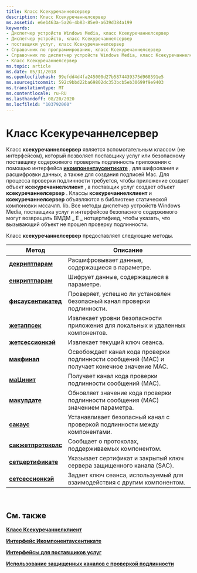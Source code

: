 ```yaml
---
title: Класс Ксекуречаннелсервер
description: Класс Ксекуречаннелсервер
ms.assetid: e6e1463a-5a26-4b83-85e0-a639d384a199
keywords:
- Диспетчер устройств Windows Media, класс Ксекуречаннелсервер
- Диспетчер устройств, класс Ксекуречаннелсервер
- поставщики услуг, класс Ксекуречаннелсервер
- Справочник по программированию, класс Ксекуречаннелсервер
- Справочник по диспетчер устройств Windows Media, класс Ксекуречаннелсервер
- Класс Ксекуречаннелсервер
ms.topic: article
ms.date: 05/31/2018
ms.openlocfilehash: 99efdd4d4fa245000d27b5874439375d968591e5
ms.sourcegitcommit: 592c9bbd22ba69802dc353bcb5eb30699f9e9403
ms.translationtype: MT
ms.contentlocale: ru-RU
ms.lasthandoff: 08/20/2020
ms.locfileid: "103792060"
---
```

# <a name="csecurechannelserver-class"></a>Класс Ксекуречаннелсервер

Класс **ксекуречаннелсервер** является вспомогательным классом (не интерфейсом), который позволяет поставщику услуг или безопасному поставщику содержимого проверять подлинность приложения с помощью интерфейса [**икомпонентаусентикате**](/windows/desktop/api/mswmdm/nn-mswmdm-icomponentauthenticate) , для шифрования и расшифровки данных, а также для создания подписей Mac. Для процесса проверки подлинности требуется, чтобы приложение создает объект **ксекуречаннелклиент** , а поставщик услуг создает объект **ксекуречаннелсервер** . Классы **ксекуречаннелклиент** и **ксекуречаннелсервер** объявляются в библиотеке статической компоновки мссачлп. lib. Все методы диспетчер устройств Windows Media, поставщика услуг и интерфейсов безопасного содержимого могут возвращать ВМДМ \_ E \_ нотцертифиед, чтобы указать, что вызывающий объект не прошел проверку подлинности.

Класс **ксекуречаннелсервер** предоставляет следующие методы.



| Метод                                                            | Описание                                                                                 |
|-------------------------------------------------------------------|---------------------------------------------------------------------------------------------|
| [**декриптпарам**](/previous-versions/bb231598(v=vs.85))         | Расшифровывает данные, содержащиеся в параметре.                                                 |
| [**енкриптпарам**](/previous-versions/ms868509(v=msdn.10))         | Шифрует данные, содержащиеся в параметре.                                                 |
| [**фисаусентикатед**](/previous-versions/bb231600(v=vs.85)) | Проверяет, успешно ли установлен безопасный канал проверки подлинности.            |
| [**жетаппсек**](/previous-versions/bb231601(v=vs.85))               | Извлекает уровни безопасности приложения для локальных и удаленных компонентов.               |
| [**жетсессионкэй**](/previous-versions/bb231602(v=vs.85))       | Извлекает текущий ключ сеанса.                                                          |
| [**макфинал**](/previous-versions/ms868513(v=msdn.10))                 | Освобождает канал кода проверки подлинности сообщений (MAC) и получает конечное значение MAC.     |
| [**маЦинит**](/previous-versions/ms868514(v=msdn.10))                   | Получает канал кода проверки подлинности сообщений (MAC).                                       |
| [**макупдате**](/previous-versions/ms868515(v=msdn.10))               | Обновляет значение кода проверки подлинности сообщения (MAC) значением параметра.                 |
| [**сакаус**](/previous-versions/ms868516(v=msdn.10))                   | Устанавливает безопасный канал с проверкой подлинности между компонентами.                              |
| [**сакжетпротоколс**](/previous-versions/ms868517(v=msdn.10))   | Сообщает о протоколах, поддерживаемых компонентом.                                             |
| [**сетцертификате**](/previous-versions/ms868518(v=msdn.10))     | Указывает сертификат и закрытый ключ сервера защищенного канала (SAC). |
| [**сетсессионкэй**](/previous-versions/ms868519(v=msdn.10))       | Задает ключ сеанса, используемый для взаимодействия с другим компонентом.                    |



 

## <a name="related-topics"></a>См. также

<dl> <dt>

[**Класс Ксекуречаннелклиент**](csecurechannelclient-class.md)
</dt> <dt>

[**Интерфейс Икомпонентаусентикате**](/windows/desktop/api/mswmdm/nn-mswmdm-icomponentauthenticate)
</dt> <dt>

[**Интерфейсы для поставщиков услуг**](interfaces-for-service-providers.md)
</dt> <dt>

[**Использование защищенных каналов с проверкой подлинности**](using-secure-authenticated-channels.md)
</dt> </dl>

 

 